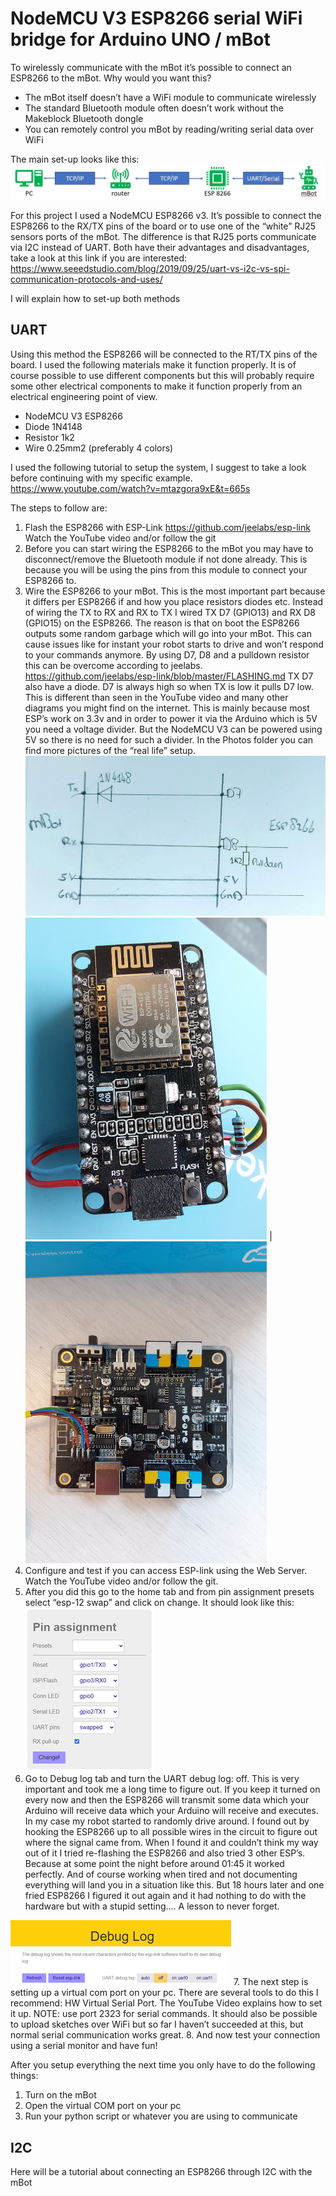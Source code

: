 # NodeMCU V3 ESP8266 serial WiFi bridge for Arduino UNO / mBot


To wirelessly communicate with the mBot it’s possible to connect an ESP8266 to the mBot. Why would you want this? 

- The mBot itself doesn’t have a WiFi module to communicate wirelessly  
- The standard Bluetooth module often doesn’t work without the Makeblock Bluetooth dongle
- You can remotely control you mBot by reading/writing serial data over WiFi

The main set-up looks like this:
![Flowchart esp8266 mbot](https://github.com/Atonbom/KimPyRaptor/blob/main/Images/Flowchart_esp_mbot_jpg.jpg)

For this project I used a NodeMCU ESP8266 v3. It’s possible to connect the ESP8266 to the RX/TX pins of the board or to use one of the “white” RJ25 sensors ports of the mBot.
The difference is that RJ25 ports communicate via I2C instead of UART. Both have their advantages and disadvantages, take a look at this link if you are interested: https://www.seeedstudio.com/blog/2019/09/25/uart-vs-i2c-vs-spi-communication-protocols-and-uses/ 

I will explain how to set-up both methods

## UART
Using this method the ESP8266 will be connected to the RT/TX pins of the board. I used the following materials make it function properly. It is of course possible to use different components but this will probably require some other electrical components to make it function properly from an electrical engineering point of view.
-	NodeMCU V3 ESP8266
-	Diode 1N4148
-	Resistor 1k2
-	Wire 0.25mm2 (preferably 4 colors)

I used the following tutorial to setup the system, I suggest to take a look before continuing with my specific example. https://www.youtube.com/watch?v=mtazgora9xE&t=665s 

The steps to follow are:
1.	Flash the ESP8266 with ESP-Link https://github.com/jeelabs/esp-link  Watch the YouTube video and/or follow the git
2.	Before you can start wiring the ESP8266 to the mBot you may have to disconnect/remove the Bluetooth module if not done already. This is because you will be using the pins from this module to connect your ESP8266 to.
3.	Wire the ESP8266 to your mBot.  This is the most important part because it differs per ESP8266 if and how you place resistors diodes etc. Instead of wiring the TX to RX and RX to TX I wired TX D7 (GPIO13) and RX D8 (GPIO15) on the ESP8266. The reason is that on boot the ESP8266 outputs some random garbage which will go into your mBot. This can cause issues like for instant your robot starts to drive and won’t respond to your commands anymore. By using D7, D8 and a pulldown resistor this can be overcome according to jeelabs. https://github.com/jeelabs/esp-link/blob/master/FLASHING.md 
TX D7 also have a diode. D7 is always high so when TX is low it pulls D7 low. This is different than seen in the YouTube video and many other diagrams you might find on the internet. This is mainly because most ESP’s work on 3.3v and in order to power it via the Arduino which is 5V you need a voltage divider. But the NodeMCU V3 can be powered using 5V so there is no need for such a divider. In the Photos folder you can find more pictures of the “real life” setup.
![wiring esp8266 mbot](https://github.com/Atonbom/KimPyRaptor/blob/main/Images/ESP8266_mBot_circuitDiagram.jpg)
<img src="https://github.com/Atonbom/KimPyRaptor/blob/main/Images/20210204_130358.jpg" width="386.4" height="515.2"> | <img src="https://github.com/Atonbom/KimPyRaptor/blob/main/Images/20210204_130048.jpg" width="386.4" height="515.2">
4.	Configure and test if you can access ESP-link using the Web Server. Watch the YouTube video and/or follow the git. 
5.	After you did this go to the home tab and from pin assignment presets select “esp-12 swap” and click on change. It should look like this:
![Flowchart esp8266 mbot](https://github.com/Atonbom/KimPyRaptor/blob/main/Images/pin_assingment.png)
6.	Go to Debug log tab and turn the UART debug log: off. This is very important and took me a long time to figure out. If you keep it turned on every now and then the ESP8266 will transmit some data which your Arduino will receive data which your Arduino will receive and executes. In my case my robot started to randomly drive around. I found out by hooking the ESP8266 up to all possible wires in the circuit to figure out where the signal came from. When I found it and couldn’t think my way out of it I tried re-flashing the ESP8266 and also tried 3 other ESP’s. Because at some point the night before around 01:45 it worked perfectly. And of course working when tired and not documenting everything will land you in a situation like this. But 18 hours later and one fried ESP8266 I figured it out again and it had nothing to do with the hardware but with a stupid setting…. A lesson to never forget.

![Flowchart esp8266 mbot](https://github.com/Atonbom/KimPyRaptor/blob/main/Images/debug_log.png)
7.	The next step is setting up a virtual com port on your pc. There are several tools to do this I recommend: HW Virtual Serial Port. The YouTube Video explains how to set it up. NOTE: use port 2323 for serial commands. It should also be possible to upload sketches over WiFi but so far I haven’t succeeded at this, but normal serial communication works great.
8.	And now test your connection using a serial monitor and have fun!

After you setup everything the next time you only have to do the following things:
1.	Turn on the mBot
2.	Open the virtual COM port on your pc
3.	Run your python script or whatever you are using to communicate

## I2C
Here will be a tutorial about connecting an ESP8266 through I2C with the mBot
